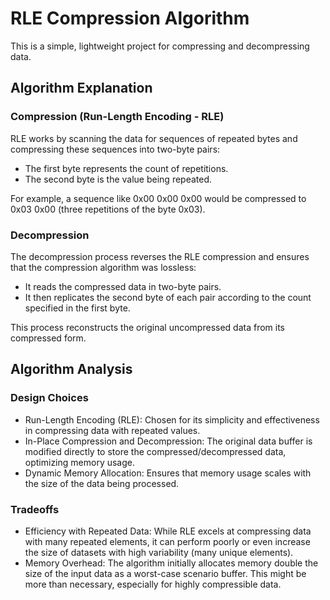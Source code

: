 # RLE Compression Algorithm

This is a simple, lightweight project for compressing and decompressing data.

## Algorithm Explanation

### Compression (Run-Length Encoding - RLE)
RLE works by scanning the data for sequences of repeated bytes and compressing these sequences into two-byte pairs:

- The first byte represents the count of repetitions.
- The second byte is the value being repeated.

For example, a sequence like 0x00 0x00 0x00 would be compressed to 0x03 0x00 (three repetitions of the byte 0x03).

### Decompression

The decompression process reverses the RLE compression and ensures that the compression algorithm was lossless:

- It reads the compressed data in two-byte pairs.
- It then replicates the second byte of each pair according to the count specified in the first byte.

This process reconstructs the original uncompressed data from its compressed form.

## Algorithm Analysis

### Design Choices

- Run-Length Encoding (RLE): Chosen for its simplicity and effectiveness in compressing data with repeated values.
- In-Place Compression and Decompression: The original data buffer is modified directly to store the compressed/decompressed data, optimizing memory usage.
- Dynamic Memory Allocation: Ensures that memory usage scales with the size of the data being processed.

### Tradeoffs

- Efficiency with Repeated Data: While RLE excels at compressing data with many repeated elements, it can perform poorly or even increase the size of datasets with high variability (many unique elements).
- Memory Overhead: The algorithm initially allocates memory double the size of the input data as a worst-case scenario buffer. This might be more than necessary, especially for highly compressible data.
